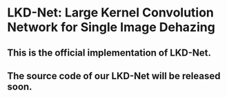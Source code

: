 # LKD-Net: Large Kernel Convolution Network for Single Image Dehazing

## This is the official implementation of LKD-Net.

## The source code of our LKD-Net will be released soon.

